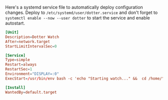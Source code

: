 Here's a systemd service file to automatically deploy configuration changes.
Deploy to `/etc/systemd/user/dotter.service` and don't forget to `systemctl enable --now --user dotter` to start the service and enable autostart.

```toml
[Unit]
Description=Dotter Watch
After=network.target
StartLimitIntervalSec=0

[Service]
Type=simple
Restart=always
RestartSec=1
Environment="DISPLAY=:0"
ExecStart=/usr/bin/env bash -c 'echo "Starting watch..." &&  cd /home/"'$USER'"/dotfiles && ./dotter watch'

[Install]
WantedBy=default.target
```
